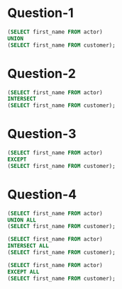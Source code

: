 # Question-1
```SQL
(SELECT first_name FROM actor)
UNION
(SELECT first_name FROM customer);
```
# Question-2
```SQL
(SELECT first_name FROM actor)
INTERSECT
(SELECT first_name FROM customer);
```
# Question-3
```SQL
(SELECT first_name FROM actor)
EXCEPT
(SELECT first_name FROM customer);
```
# Question-4
```SQL
(SELECT first_name FROM actor)
UNION ALL
(SELECT first_name FROM customer);
```
```SQL
(SELECT first_name FROM actor)
INTERSECT ALL
(SELECT first_name FROM customer);
```
```SQL
(SELECT first_name FROM actor)
EXCEPT ALL
(SELECT first_name FROM customer);
```